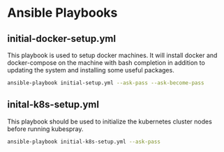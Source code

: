 # Ansible Playbooks

## initial-docker-setup.yml
This playbook is used to setup docker machines. It will install docker and docker-compose on the machine with bash completion in addition to updating the system and installing some useful packages.

```bash
ansible-playbook initial-setup.yml --ask-pass --ask-become-pass
```

## inital-k8s-setup.yml
This playbook should be used to initialize the kubernetes cluster nodes before running kubespray.
```bash
ansible-playbook initial-k8s-setup.yml --ask-pass
```
